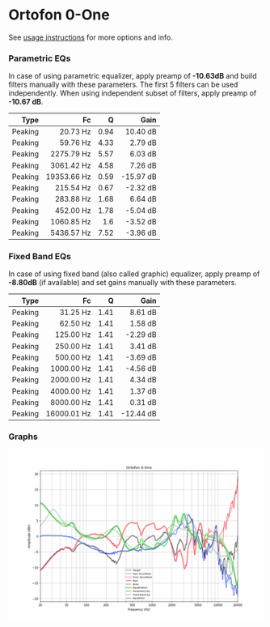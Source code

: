 # Ortofon 0-One
See [usage instructions](https://github.com/jaakkopasanen/AutoEq#usage) for more options and info.

### Parametric EQs
In case of using parametric equalizer, apply preamp of **-10.63dB** and build filters manually
with these parameters. The first 5 filters can be used independently.
When using independent subset of filters, apply preamp of **-10.67 dB**.

| Type    | Fc          |    Q | Gain      |
|--------:|------------:|-----:|----------:|
| Peaking | 20.73 Hz    | 0.94 | 10.40 dB  |
| Peaking | 59.76 Hz    | 4.33 | 2.79 dB   |
| Peaking | 2275.79 Hz  | 5.57 | 6.03 dB   |
| Peaking | 3061.42 Hz  | 4.58 | 7.26 dB   |
| Peaking | 19353.66 Hz | 0.59 | -15.97 dB |
| Peaking | 215.54 Hz   | 0.67 | -2.32 dB  |
| Peaking | 283.88 Hz   | 1.68 | 6.64 dB   |
| Peaking | 452.00 Hz   | 1.78 | -5.04 dB  |
| Peaking | 1060.85 Hz  | 1.6  | -3.52 dB  |
| Peaking | 5436.57 Hz  | 7.52 | -3.96 dB  |

### Fixed Band EQs
In case of using fixed band (also called graphic) equalizer, apply preamp of **-8.80dB**
(if available) and set gains manually with these parameters.

| Type    | Fc          |    Q | Gain      |
|--------:|------------:|-----:|----------:|
| Peaking | 31.25 Hz    | 1.41 | 8.61 dB   |
| Peaking | 62.50 Hz    | 1.41 | 1.58 dB   |
| Peaking | 125.00 Hz   | 1.41 | -2.29 dB  |
| Peaking | 250.00 Hz   | 1.41 | 3.41 dB   |
| Peaking | 500.00 Hz   | 1.41 | -3.69 dB  |
| Peaking | 1000.00 Hz  | 1.41 | -4.56 dB  |
| Peaking | 2000.00 Hz  | 1.41 | 4.34 dB   |
| Peaking | 4000.00 Hz  | 1.41 | 1.37 dB   |
| Peaking | 8000.00 Hz  | 1.41 | 0.31 dB   |
| Peaking | 16000.01 Hz | 1.41 | -12.44 dB |

### Graphs
![](./Ortofon%200-One.png)